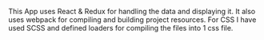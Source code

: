 This App uses React & Redux for handling the data and displaying it. It also uses webpack for compiling and building project resources. For CSS I have used SCSS and defined loaders for compiling the files into 1 css file.
